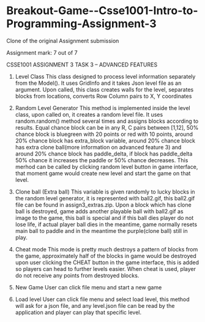 # Breakout-Game--Csse1001-Intro-to-Programming-Assignment-3
Clone of the original Assignment submission

Assignment mark: 7 out of 7

CSSE1001 ASSIGNMENT 3
TASK 3 – ADVANCED FEATURES

1) Level Class
This class designed to process level information separately from the Model().
It uses GridInfo and it takes Json level file as an argument.
Upon called, this class creates walls for the level, separates blocks from locations, 
converts Row Column pairs to X, Y coordinates

2) Random Level Generator
This method is implemented inside the level class, upon called on, it creates a random level file. 
It uses random.random() method several times and assigns blocks according to results.
Equal chance block can be in any R, C pairs between [1,12], 
50% chance block is bluegreen with 20 points or red with 10 points, around 20% chance
block has extra_block variable, around 20% chance block has extra clone ball(more information on advanced feature 3) 
and around 20% chance block has paddle_delta, if block has paddle_delta 50% chance it increases the paddle or 50% chance decreases. 
This merhod can be called by clicking random level button in game interface, that moment game would create new level and 
start the game on that level.

3) Clone ball (Extra ball)
This variable is given randomly to lucky blocks in the random level generator, 
it is represented with ball2.gif, this ball2.gif file can be found in assign3_extras.zip. 
Upon a block which has clone ball is destroyed, game adds another playable ball with ball2.gif as image to the game, 
this ball is special and if this ball dies player do not lose life, if actual player ball dies in the meantime, 
game normally resets main ball to paddle and in the meantime the purple(clone ball) still in play.

4) Cheat mode
This mode is pretty much destroys a pattern of blocks from the game, 
approximately half of the blocks in game would be destroyed upon user clicking the CHEAT button 
in the game interface, this is added so players can head to further levels easier. When cheat is used, 
player do not receive any points from destroyed blocks.

5) New Game
User can click file menu and start a new game

6) Load level
User can click file menu and select load level, this method will ask for a json file, 
and any level.json file can be read by the application and player can play that specific level.
